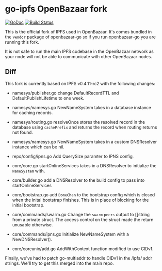 # go-ipfs OpenBazaar fork
[![GoDoc](https://godoc.org/github.com/ipfs/go-ipfs?status.svg)](https://godoc.org/github.com/ipfs/go-ipfs) [![Build Status](https://travis-ci.org/ipfs/go-ipfs.svg?branch=master)](https://travis-ci.org/ipfs/go-ipfs)

This is the official fork of IPFS used in OpenBazaar. It's comes bundled in the `vendor`
package of openbazaar-go so if you run openbazaar-go you are running this fork.

It is not safe to run the main IPFS codebase in the OpenBazaar network as your node will
not be able to communicate with other OpenBazaar nodes.

## Diff
This fork is currently based on IPFS v0.4.11-rc2 with the following changes:

- namesys/publisher.go change DefaultRecordTTL and DefaultPublishLifetime to one week.
- namesys/namesys.go NewNameSystem takes in a database instance for caching records.
- namesys/routing.go resolveOnce stores the resolved record in the database using `cachePrefix` and returns the record when routing returns not found.
- namesys/namesys.go NewNameSystem takes in a custom DNSResolver instance which can be nil.

- repo/config/ipns.go Add QuerySize paramter to IPNS config.

- core/core.go startOnlineServices takes in a DNSResolver to initialize the `NameSystem` with.
- core/builder.go add a DNSResolver to the build config to pass into startOnlineServices
- core/bootstrap.go add `DoneChan` to the bootstrap config which is closed when the inital bootstrap finishes. This is in place of blocking for the initial bootstrap.
- core/commands/swarm.go Change the `swarm` `peers` output to []string from a private struct. The access control on the struct made the return unusable otherwise.
- core/commands/ipns.go Initialize NewNameSystem with a NewDNSResolver().
- core/coreunix/add.go AddWithContext function modified to use CIDv1.

Finally, we've had to patch go-multiaddr to handle CIDv1 in the /ipfs/ addr strings. We'll try to get this merged into the main repo.